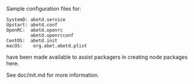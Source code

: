 Sample configuration files for:
```
SystemD: abetd.service
Upstart: abetd.conf
OpenRC:  abetd.openrc
         abetd.openrcconf
CentOS:  abetd.init
macOS:    org.abet.abetd.plist
```
have been made available to assist packagers in creating node packages here.

See doc/init.md for more information.
